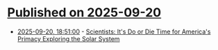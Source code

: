 # [Published on 2025-09-20](index.md)

* [2025-09-20, 18:51:00](https://soylentnews.org/article.pl?sid=25/09/19/0456242&from=rss) - [Scientists: It's Do or Die Time for America's Primacy Exploring the Solar System](https://soylentnews.org/article.pl?sid=25/09/19/0456242&from=rss)
